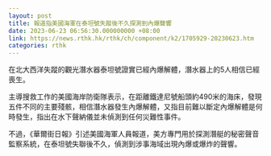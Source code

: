 ```yaml
---
layout: post
title: 報道指美國海軍在泰坦號失蹤後不久探測到內爆聲響
date: 2023-06-23 06:56:30.000000000 +08:00
link: https://news.rthk.hk/rthk/ch/component/k2/1705929-20230623.htm
categories: rthk
---
```


在北大西洋失蹤的觀光潛水器泰坦號證實已經內爆解體，潛水器上的5人相信已經喪生。

主導搜救工作的美國海岸防衛隊表示，在距離鐵達尼號船頭約490米的海床，發現五件不同的主要殘骸，相信潛水器發生內爆解體，又指目前難以斷定內爆解體是何時發生，指出在水下聲納儀並未偵測到任何災難性事件。

不過，《華爾街日報》引述美國海軍人員報道，美方專門用於探測潛艇的秘密聲音監察系統，在泰坦號失聯後不久，偵測到涉事海域出現內爆或爆炸的聲響。
